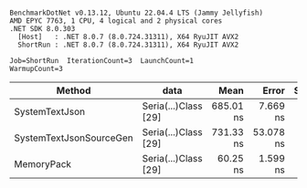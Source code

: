 ```

BenchmarkDotNet v0.13.12, Ubuntu 22.04.4 LTS (Jammy Jellyfish)
AMD EPYC 7763, 1 CPU, 4 logical and 2 physical cores
.NET SDK 8.0.303
  [Host]   : .NET 8.0.7 (8.0.724.31311), X64 RyuJIT AVX2
  ShortRun : .NET 8.0.7 (8.0.724.31311), X64 RyuJIT AVX2

Job=ShortRun  IterationCount=3  LaunchCount=1  
WarmupCount=3  

```
| Method                  | data                 | Mean      | Error     | StdDev   | Min       | Max       | Gen0   | Allocated |
|------------------------ |--------------------- |----------:|----------:|---------:|----------:|----------:|-------:|----------:|
| SystemTextJson          | Seria(...)Class [29] | 685.01 ns |  7.669 ns | 0.420 ns | 684.55 ns | 685.38 ns | 0.0038 |     392 B |
| SystemTextJsonSourceGen | Seria(...)Class [29] | 731.33 ns | 53.078 ns | 2.909 ns | 729.30 ns | 734.66 ns | 0.0048 |     464 B |
| MemoryPack              | Seria(...)Class [29] |  60.25 ns |  1.599 ns | 0.088 ns |  60.19 ns |  60.35 ns | 0.0014 |     120 B |
